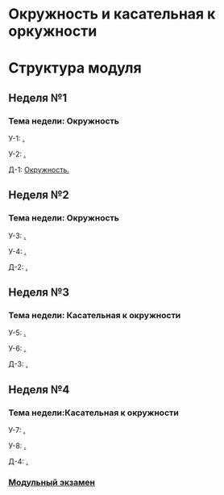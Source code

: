 # Окружность и касательная к оркужности

# Структура модуля

## Неделя №1

### Тема недели: Окружность

У-1: [.](./components/class/class-1.md)

У-2: [.](./components/class/class-2.md)

Д-1: [Окружность.](./components/homework/homework-1.md)

## Неделя №2

### Тема недели: Окружность

У-3: [.](./components/class/class-1.md)

У-4: [.](./components/class/class-2.md)

Д-2: [.](./components/homework/homework-1.md)

## Неделя №3

### Тема недели: Касательная к окружности

У-5: [.](./components/class/class-1.md)

У-6: [.](./components/class/class-2.md)

Д-3: [.](./components/homework/homework-1.md)

## Неделя №4

### Тема недели:Касательная к окружности

У-7: [.](./components/class/class-1.md)

У-8: [.](./components/class/class-2.md)

Д-4: [.](./components/homework/homework-1.md)

### [Модульный экзамен](./components/exam/exam-1.md)